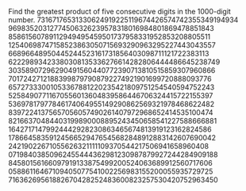    Find the greatest product of five consecutive digits in the 1000-digit number.  73167176531330624919225119674426574742355349194934<br /> 96983520312774506326239578318016984801869478851843<br /> 85861560789112949495459501737958331952853208805511<br /> 12540698747158523863050715693290963295227443043557<br /> 66896648950445244523161731856403098711121722383113<br /> 62229893423380308135336276614282806444486645238749<br /> 30358907296290491560440772390713810515859307960866<br /> 70172427121883998797908792274921901699720888093776<br /> 65727333001053367881220235421809751254540594752243<br /> 52584907711670556013604839586446706324415722155397<br /> 53697817977846174064955149290862569321978468622482<br /> 83972241375657056057490261407972968652414535100474<br /> 82166370484403199890008895243450658541227588666881<br /> 16427171479924442928230863465674813919123162824586<br /> 17866458359124566529476545682848912883142607690042<br /> 24219022671055626321111109370544217506941658960408<br /> 07198403850962455444362981230987879927244284909188<br /> 84580156166097919133875499200524063689912560717606<br /> 05886116467109405077541002256983155200055935729725<br /> 71636269561882670428252483600823257530420752963450<br />    
